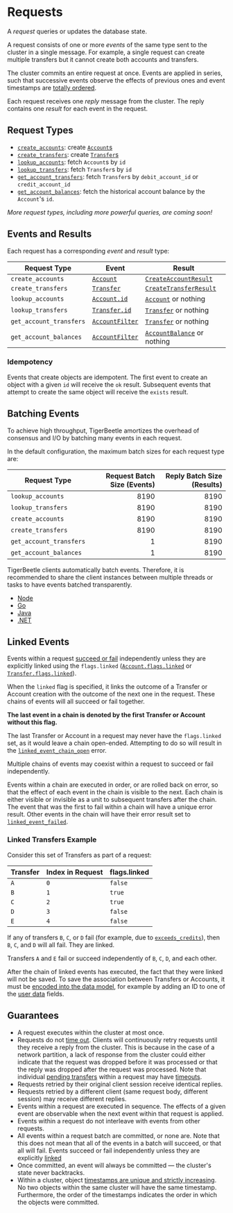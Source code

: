 # Requests

A _request_ queries or updates the database state.

A request consists of one or more _events_ of the same type sent to the cluster in a single message.
For example, a single request can create multiple transfers but it cannot create both accounts and
transfers.

The cluster commits an entire request at once. Events are applied in series, such that successive
events observe the effects of previous ones and event timestamps are
[totally ordered](../../develop/time.md#timestamps-are-totally-ordered).

Each request receives one _reply_ message from the cluster. The reply contains one _result_ for each
event in the request.

## Request Types

- [`create_accounts`](./create_accounts.md): create [`Account`s](../accounts.md)
- [`create_transfers`](./create_transfers.md): create [`Transfer`s](../transfers.md)
- [`lookup_accounts`](./lookup_accounts.md): fetch `Account`s by `id`
- [`lookup_transfers`](./lookup_transfers.md): fetch `Transfer`s by `id`
- [`get_account_transfers`](./get_account_transfers.md): fetch `Transfer`s by `debit_account_id` or
  `credit_account_id`
- [`get_account_balances`](./get_account_balances.md): fetch the historical account balance by the
  `Account`'s `id`.

_More request types, including more powerful queries, are coming soon!_

## Events and Results

Each request has a corresponding _event_ and _result_ type:

| Request Type            | Event                                               | Result                                                          |
| ----------------------- | --------------------------------------------------- | --------------------------------------------------------------- |
| `create_accounts`       | [`Account`](./create_accounts.md#Event)             | [`CreateAccountResult`](./create_accounts.md#Result)            |
| `create_transfers`      | [`Transfer`](./create_transfers.md#Event)           | [`CreateTransferResult`](./create_transfers.md#Result)          |
| `lookup_accounts`       | [`Account.id`](./lookup_accounts.md#Event)          | [`Account`](./lookup_accounts.md#Result) or nothing             |
| `lookup_transfers`      | [`Transfer.id`](./lookup_transfers.md#Event)        | [`Transfer`](./lookup_transfers.md#Result) or nothing           |
| `get_account_transfers` | [`AccountFilter`](./get_account_transfers.md#Event) | [`Transfer`](./get_account_transfers.md#Result) or nothing      |
| `get_account_balances`  | [`AccountFilter`](./get_account_balances.md#Event)  | [`AccountBalance`](./get_account_balances.md#Result) or nothing |

### Idempotency

Events that create objects are idempotent. The first event to create an object with a given `id`
will receive the `ok` result. Subsequent events that attempt to create the same object will receive
the `exists` result.

## Batching Events

To achieve high throughput, TigerBeetle amortizes the overhead of consensus and I/O by batching many
events in each request.

In the default configuration, the maximum batch sizes for each request type are:

| Request Type            | Request Batch Size (Events) | Reply Batch Size (Results) |
| ----------------------- | --------------------------: | -------------------------: |
| `lookup_accounts`       |                        8190 |                       8190 |
| `lookup_transfers`      |                        8190 |                       8190 |
| `create_accounts`       |                        8190 |                       8190 |
| `create_transfers`      |                        8190 |                       8190 |
| `get_account_transfers` |                           1 |                       8190 |
| `get_account_balances`  |                           1 |                       8190 |

TigerBeetle clients automatically batch events. Therefore, it is recommended to share the client
instances between multiple threads or tasks to have events batched transparently.

- [Node](/src/clients/node/README.md#batching)
- [Go](/src/clients/go/README.md#batching)
- [Java](/src/clients/java/README.md#batching)
- [.NET](/src/clients/dotnet/README.md#batching)

## Linked Events

Events within a request [succeed or fail](./create_transfers.md#result) independently unless they
are explicitly linked using the `flags.linked` ([`Account.flags.linked`](../accounts.md#flagslinked)
or [`Transfer.flags.linked`](../transfers.md#flagslinked)).

When the `linked` flag is specified, it links the outcome of a Transfer or Account creation with the
outcome of the next one in the request. These chains of events will all succeed or fail together.

**The last event in a chain is denoted by the first Transfer or Account without this flag.**

The last Transfer or Account in a request may never have the `flags.linked` set, as it would leave a
chain open-ended. Attempting to do so will result in the
[`linked_event_chain_open`](./create_transfers.md#linked_event_chain_open) error.

Multiple chains of events may coexist within a request to succeed or fail independently.

Events within a chain are executed in order, or are rolled back on error, so that the effect of each
event in the chain is visible to the next. Each chain is either visible or invisible as a unit to
subsequent transfers after the chain. The event that was the first to fail within a chain will have
a unique error result. Other events in the chain will have their error result set to
[`linked_event_failed`](./create_transfers.md#linked_event_failed).

### Linked Transfers Example

Consider this set of Transfers as part of a request:

| Transfer | Index in Request | flags.linked |
| -------- | ---------------- | ------------ |
| `A`      | `0`              | `false`      |
| `B`      | `1`              | `true`       |
| `C`      | `2`              | `true`       |
| `D`      | `3`              | `false`      |
| `E`      | `4`              | `false`      |

If any of transfers `B`, `C`, or `D` fail (for example, due to
[`exceeds_credits`](./create_transfers.md#exceeds_credits)), then `B`, `C`, and `D` will all fail.
They are linked.

Transfers `A` and `E` fail or succeed independently of `B`, `C`, `D`, and each other.

After the chain of linked events has executed, the fact that they were linked will not be saved. To
save the association between Transfers or Accounts, it must be
[encoded into the data model](../develop/data-modeling.md), for example by adding an ID to one of
the [user data](../develop/data-modeling.md#user_data) fields.

## Guarantees

- A request executes within the cluster at most once.
- Requests do not [time out](../sessions.md#retries). Clients will continuously retry requests until
  they receive a reply from the cluster. This is because in the case of a network partition, a lack
  of response from the cluster could either indicate that the request was dropped before it was
  processed or that the reply was dropped after the request was processed. Note that individual
  [pending transfers](../../develop/two-phase-transfers.md) within a request may have
  [timeouts](../transfers.md#timeout).
- Requests retried by their original client session receive identical replies.
- Requests retried by a different client (same request body, different session) may receive
  different replies.
- Events within a request are executed in sequence. The effects of a given event are observable when
  the next event within that request is applied.
- Events within a request do not interleave with events from other requests.
- All events within a request batch are committed, or none are. Note that this does not mean that
  all of the events in a batch will succeed, or that all will fail. Events succeed or fail
  independently unless they are explicitly [linked](#linked-events)
- Once committed, an event will always be committed — the cluster's state never backtracks.
- Within a cluster, object
  [timestamps are unique and strictly increasing](../../develop/time.md#timestamps-are-totally-ordered).
  No two objects within the same cluster will have the same timestamp. Furthermore, the order of the
  timestamps indicates the order in which the objects were committed.

